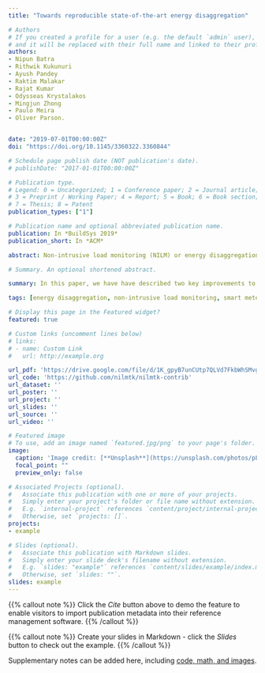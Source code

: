 ```yaml
---
title: "Towards reproducible state-of-the-art energy disaggregation"

# Authors
# If you created a profile for a user (e.g. the default `admin` user), write the username (folder name) here 
# and it will be replaced with their full name and linked to their profile.
authors:
- Nipun Batra
- Rithwik Kukunuri
- Ayush Pandey
- Raktim Malakar
- Rajat Kumar
- Odysseas Krystalakos
- Mingjun Zhong
- Paulo Meira
- Oliver Parson.


date: "2019-07-01T00:00:00Z"
doi: "https://doi.org/10.1145/3360322.3360844"

# Schedule page publish date (NOT publication's date).
# publishDate: "2017-01-01T00:00:00Z"

# Publication type.
# Legend: 0 = Uncategorized; 1 = Conference paper; 2 = Journal article;
# 3 = Preprint / Working Paper; 4 = Report; 5 = Book; 6 = Book section;
# 7 = Thesis; 8 = Patent
publication_types: ["1"]

# Publication name and optional abbreviated publication name.
publication: In *BuildSys 2019*
publication_short: In *ACM*

abstract: Non-intrusive load monitoring (NILM) or energy disaggregation is the task of separating the household energy measured at the aggregate level into constituent appliances. In 2014, the NILM toolkit (NILMTK) was introduced in an effort towards making NILM research reproducible. Despite serving as the reference library for data set parsers and reference benchmark algorithm implementations, few publications presenting algorithmic contributions within the field went on to contribute implementations back to the toolkit. This paper describes two significant contributions to the NILM community in an effort towards reproducible state-of-the-art research i) a rewrite of the disaggregation API and a new experiment API which lower the barrier to entry for algorithm developers and simplify the definition of algorithm comparison experiments, and ii) the release of NILMTK-contrib; a new repository containing NILMTK-compatible implementations of 3 benchmarks and 9 recent disaggregation algorithms. We have performed an extensive empirical evaluation using a number of publicly available data sets across three important experiment scenarios to showcase the ease of performing reproducible research in NILMTK.

# Summary. An optional shortened abstract.

summary: In this paper, we have have described two key improvements to NILMTK; a rewritten model interface to simplify authoring of new disaggregation algorithms, and a new experiment API through which algorithmic comparisons can be specified with relatively little model knowledge. In addition, we have introduced NILMTKcontrib, a new repository containing 3 benchmarks and 9 modern disaggregation algorithms. In addition, such algorithms will be continuously evaluated in a range of pre-defined scenarios to produce an ongoing NILM competition

tags: [energy disaggregation, non-intrusive load monitoring, smart meters]

# Display this page in the Featured widget?
featured: true

# Custom links (uncomment lines below)
# links:
# - name: Custom Link
#   url: http://example.org

url_pdf: 'https://drive.google.com/file/d/1K_gpyB7unCUtp7QLVd7FkbWhSMvgMDo3/view?usp=sharing'
url_code: 'https://github.com/nilmtk/nilmtk-contrib'
url_dataset: ''
url_poster: ''
url_project: ''
url_slides: ''
url_source: ''
url_video: ''

# Featured image
# To use, add an image named `featured.jpg/png` to your page's folder. 
image:
  caption: 'Image credit: [**Unsplash**](https://unsplash.com/photos/pLCdAaMFLTE)'
  focal_point: ""
  preview_only: false

# Associated Projects (optional).
#   Associate this publication with one or more of your projects.
#   Simply enter your project's folder or file name without extension.
#   E.g. `internal-project` references `content/project/internal-project/index.md`.
#   Otherwise, set `projects: []`.
projects:
- example

# Slides (optional).
#   Associate this publication with Markdown slides.
#   Simply enter your slide deck's filename without extension.
#   E.g. `slides: "example"` references `content/slides/example/index.md`.
#   Otherwise, set `slides: ""`.
slides: example
---
```


{{% callout note %}}
Click the *Cite* button above to demo the feature to enable visitors to import publication metadata into their reference management software.
{{% /callout %}}

{{% callout note %}}
Create your slides in Markdown - click the *Slides* button to check out the example.
{{% /callout %}}

Supplementary notes can be added here, including [code, math, and images](https://wowchemy.com/docs/writing-markdown-latex/).
